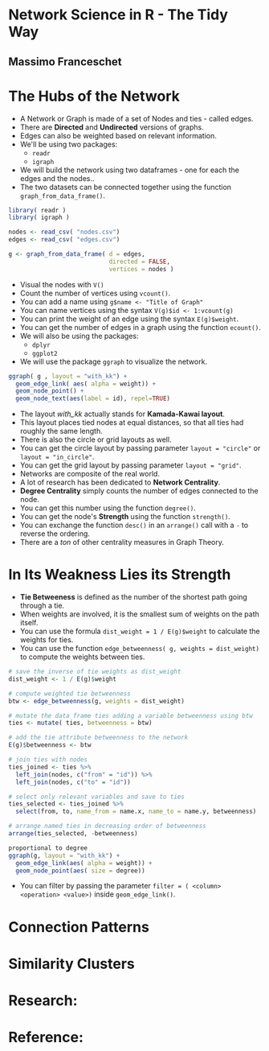 # Network Science in R - The Tidy Way
## Massimo Franceschet

# The Hubs of the Network
- A Network or Graph is made of a set of Nodes and ties - called edges.
- There are **Directed** and **Undirected** versions of graphs.
- Edges can also be weighted based on relevant information.
- We'll be using two packages:
  * `readr`
  * `igraph`
- We will build the network using two dataframes - one for each the edges and the nodes..
- The two datasets can be connected together using the function `graph_from_data_frame()`.
```r
library( readr )
library( igraph )

nodes <- read_csv( "nodes.csv")
edges <- read_csv( "edges.csv")

g <- graph_from_data_frame( d = edges,
                            directed = FALSE,
                            vertices = nodes )
```
- Visual the nodes with `V()`
- Count the number of vertices using `vcount()`.
- You can add a name using `g$name <- "Title of Graph"`
- You can name vertices using the syntax `V(g)$id <- 1:vcount(g)`
- You can print the weight of an edge using the syntax `E(g)$weight`.
- You can get the number of edges in a graph using the function `ecount()`.
- We will also be using the packages:
  * `dplyr`
  * `ggplot2`
- We will use the package `ggraph` to visualize the network.
```r
ggraph( g , layout = "with_kk") +
  geom_edge_link( aes( alpha = weight)) +
  geom_node_point() +
  geom_node_text(aes(label = id), repel=TRUE)
```
- The layout *with_kk* actually stands for **Kamada-Kawai layout**.
- This layout places tied nodes at equal distances, so that all ties had roughly the same length.
- There is also the circle or grid layouts as well.
- You can get the circle layout by passing parameter `layout = "circle"` or `layout = "in_circle"`.
- You can get the grid layout by passing parameter `layout = "grid"`.
- Networks are composite of the real world.
- A lot of research has been dedicated to **Network Centrality**.
- **Degree Centrality** simply counts the number of edges connected to the node.
- You can get this number using the function `degree()`.
- You can get the node's **Strength** using the function `strength()`.
- You can exchange the function `desc()` in an `arrange()` call with a `-` to reverse the ordering.
- There are a *ton* of other centrality measures in Graph Theory.


# In Its Weakness Lies its Strength
- **Tie Betweeness** is defined as the number of the shortest path going through a tie.
- When weights are involved, it is the smallest sum of weights on the path itself.
- You can use the formula `dist_weight = 1 / E(g)$weight` to calculate the weights for ties.
- You can use the function `edge_betweenness( g, weights = dist_weight)` to compute the weights between ties.
```r
# save the inverse of tie weights as dist_weight
dist_weight <- 1 / E(g)$weight

# compute weighted tie betweenness
btw <- edge_betweenness(g, weights = dist_weight)

# mutate the data frame ties adding a variable betweenness using btw
ties <- mutate( ties, betweenness = btw)

# add the tie attribute betweenness to the network
E(g)$betweenness <- btw
```
```r
# join ties with nodes
ties_joined <- ties %>%
  left_join(nodes, c("from" = "id")) %>%
  left_join(nodes, c("to" = "id"))

# select only relevant variables and save to ties
ties_selected <- ties_joined %>%
  select(from, to, name_from = name.x, name_to = name.y, betweenness)

# arrange named ties in decreasing order of betweenness
arrange(ties_selected, -betweenness)
```
```r
proportional to degree
ggraph(g, layout = "with_kk") +
  geom_edge_link(aes( alpha = weight)) +
  geom_node_point(aes( size = degree))
```
- You can filter by passing the parameter `filter = ( <column> <operation> <value>)` inside `geom_edge_link()`.


# Connection Patterns

# Similarity Clusters

# Research:

# Reference:
